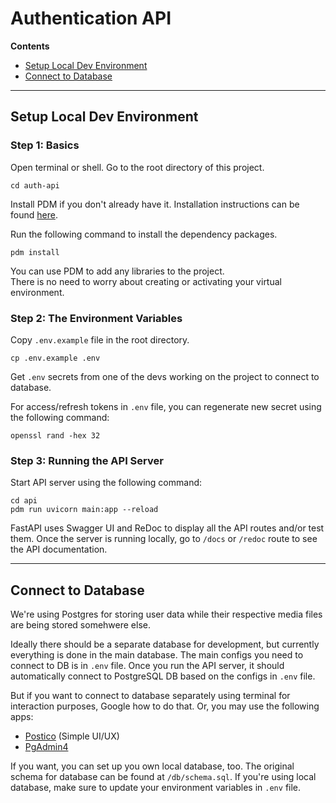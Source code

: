 # Authentication API

**Contents**
- [Setup Local Dev Environment](#setup-local-dev-environment)
- [Connect to Database](#connect-to-database)

---

## Setup Local Dev Environment

### Step 1: Basics
Open terminal or shell. Go to the root directory of this project.
```
cd auth-api
```

Install PDM if you don't already have it.
Installation instructions can be found [here](https://pdm.fming.dev/latest/).

Run the following command to install the dependency packages.
```
pdm install
```

You can use PDM to add any libraries to the project.  
There is no need to worry about creating or activating your virtual environment.


### Step 2: The Environment Variables

Copy `.env.example` file in the root directory.
```
cp .env.example .env 
```

Get `.env` secrets from one of the devs working on the project to connect to database.  

For access/refresh tokens in `.env` file, you can regenerate new secret using the following command:
```
openssl rand -hex 32
```

### Step 3: Running the API Server
Start API server using the following command:
```
cd api
pdm run uvicorn main:app --reload  
```

FastAPI uses Swagger UI and ReDoc to display all the API routes and/or test them. Once the server is running locally, go to `/docs` or `/redoc` route to see the API documentation.

---

## Connect to Database

We're using Postgres for storing user data while their respective media files are being stored somehwere else.  

Ideally there should be a separate database for development, but currently everything is done in the main database. The main configs you need to connect to DB is in `.env` file. Once you run the API server, it should automatically connect to PostgreSQL DB based on the configs in `.env` file.    

But if you want to connect to database separately using terminal for interaction purposes, Google how to do that. Or, you may use the following apps:
- [Postico](https://eggerapps.at/postico/) (Simple UI/UX)
- [PgAdmin4](https://www.pgadmin.org/)

If you want, you can set up you own local database, too. The original schema for database can be found at `/db/schema.sql`. If you're using local database, make sure to update your environment variables in `.env` file.
